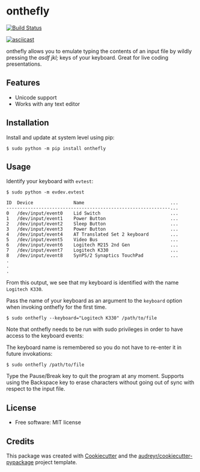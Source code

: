 onthefly
========

[![Build Status](https://img.shields.io/pypi/v/onthefly.svg)](https://pypi.python.org/pypi/onthefly)

[![asciicast](https://asciinema.org/a/1O1h6bm4KiQcYVCSduQtGIohD.svg)](https://asciinema.org/a/1O1h6bm4KiQcYVCSduQtGIohD)

onthefly allows you to emulate typing the contents of an input file by wildly pressing the *asdf jkl;* keys of your keyboard.
Great for live coding presentations.


Features
--------

* Unicode support
* Works with any text editor


Installation
------------

Install and update at system level using pip:

```
$ sudo python -m pip install onthefly
```

Usage
-----

Identify your keyboard with `evtest`:

```
$ sudo python -m evdev.evtest

ID  Device               Name                                ...
-------------------------------------------------------------...
0   /dev/input/event0    Lid Switch                          ...
1   /dev/input/event1    Power Button                        ...
2   /dev/input/event2    Sleep Button                        ...
3   /dev/input/event3    Power Button                        ...
4   /dev/input/event4    AT Translated Set 2 keyboard        ...
5   /dev/input/event5    Video Bus                           ...
6   /dev/input/event6    Logitech M215 2nd Gen               ...
7   /dev/input/event7    Logitech K330                       ...
8   /dev/input/event8    SynPS/2 Synaptics TouchPad          ...
.
.
.
```

From this output, we see that my keyboard is identified with the name `Logitech K330`.

Pass the name of your keyboard as an argument to the `keyboard` option when invoking onthefly for the first time.

```
$ sudo onthefly --keyboard="Logitech K330" /path/to/file
```

Note that onthefly needs to be run with sudo privileges in order to have access to the keyboard events:

The keyboard name is remembered so you do not have to re-enter it in future invokations:

```
$ sudo onthefly /path/to/file
```

Type the Pause/Break key to quit the program at any moment. Supports using the Backspace key to erase characters without going out of sync with respect to the input file.

License
-------

* Free software: MIT license


Credits
-------

This package was created with [Cookiecutter](https://github.com/audreyr/cookiecutter) and the [audreyr/cookiecutter-pypackage](https://github.com/audreyr/cookiecutter-pypackage) project template.
